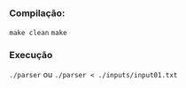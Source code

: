 ### Compilação:

```make clean```
```make```

### Execução
```./parser```
ou
```./parser < ./inputs/input01.txt```
